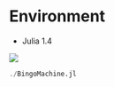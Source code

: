 # Environment
- Julia 1.4

<img src="../../screenshots/bingomachine.png" align="middle" />

```julia
./BingoMachine.jl
```
